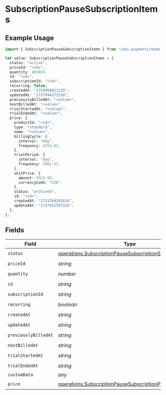 # SubscriptionPauseSubscriptionItems

## Example Usage

```typescript
import { SubscriptionPauseSubscriptionItems } from "jani-payments/models/operations";

let value: SubscriptionPauseSubscriptionItems = {
  status: "active",
  priceId: "<id>",
  quantity: 403026,
  id: "<id>",
  subscriptionId: "<id>",
  recurring: false,
  createdAt: "1729950913135",
  updatedAt: "1737944371530",
  previouslyBilledAt: "<value>",
  nextBilledAt: "<value>",
  trialStartedAt: "<value>",
  trialEndedAt: "<value>",
  price: {
    productId: "<id>",
    type: "standard",
    name: "<value>",
    billingCycle: {
      interval: "day",
      frequency: 4254.02,
    },
    trialPeriod: {
      interval: "day",
      frequency: 2082.53,
    },
    unitPrice: {
      amount: 9323.94,
      currencyCode: "CZK",
    },
    status: "archived",
    id: "<id>",
    createdAt: "1731769291816",
    updatedAt: "1737912597328",
  },
};
```

## Fields

| Field                                                                                                                                    | Type                                                                                                                                     | Required                                                                                                                                 | Description                                                                                                                              |
| ---------------------------------------------------------------------------------------------------------------------------------------- | ---------------------------------------------------------------------------------------------------------------------------------------- | ---------------------------------------------------------------------------------------------------------------------------------------- | ---------------------------------------------------------------------------------------------------------------------------------------- |
| `status`                                                                                                                                 | [operations.SubscriptionPauseSubscriptionSubscriptionStatus](../../models/operations/subscriptionpausesubscriptionsubscriptionstatus.md) | :heavy_check_mark:                                                                                                                       | N/A                                                                                                                                      |
| `priceId`                                                                                                                                | *string*                                                                                                                                 | :heavy_check_mark:                                                                                                                       | N/A                                                                                                                                      |
| `quantity`                                                                                                                               | *number*                                                                                                                                 | :heavy_check_mark:                                                                                                                       | N/A                                                                                                                                      |
| `id`                                                                                                                                     | *string*                                                                                                                                 | :heavy_check_mark:                                                                                                                       | N/A                                                                                                                                      |
| `subscriptionId`                                                                                                                         | *string*                                                                                                                                 | :heavy_check_mark:                                                                                                                       | N/A                                                                                                                                      |
| `recurring`                                                                                                                              | *boolean*                                                                                                                                | :heavy_check_mark:                                                                                                                       | N/A                                                                                                                                      |
| `createdAt`                                                                                                                              | *string*                                                                                                                                 | :heavy_check_mark:                                                                                                                       | N/A                                                                                                                                      |
| `updatedAt`                                                                                                                              | *string*                                                                                                                                 | :heavy_check_mark:                                                                                                                       | N/A                                                                                                                                      |
| `previouslyBilledAt`                                                                                                                     | *string*                                                                                                                                 | :heavy_check_mark:                                                                                                                       | N/A                                                                                                                                      |
| `nextBilledAt`                                                                                                                           | *string*                                                                                                                                 | :heavy_check_mark:                                                                                                                       | N/A                                                                                                                                      |
| `trialStartedAt`                                                                                                                         | *string*                                                                                                                                 | :heavy_check_mark:                                                                                                                       | N/A                                                                                                                                      |
| `trialEndedAt`                                                                                                                           | *string*                                                                                                                                 | :heavy_check_mark:                                                                                                                       | N/A                                                                                                                                      |
| `customData`                                                                                                                             | *any*                                                                                                                                    | :heavy_minus_sign:                                                                                                                       | N/A                                                                                                                                      |
| `price`                                                                                                                                  | [operations.SubscriptionPauseSubscriptionPrice](../../models/operations/subscriptionpausesubscriptionprice.md)                           | :heavy_check_mark:                                                                                                                       | N/A                                                                                                                                      |